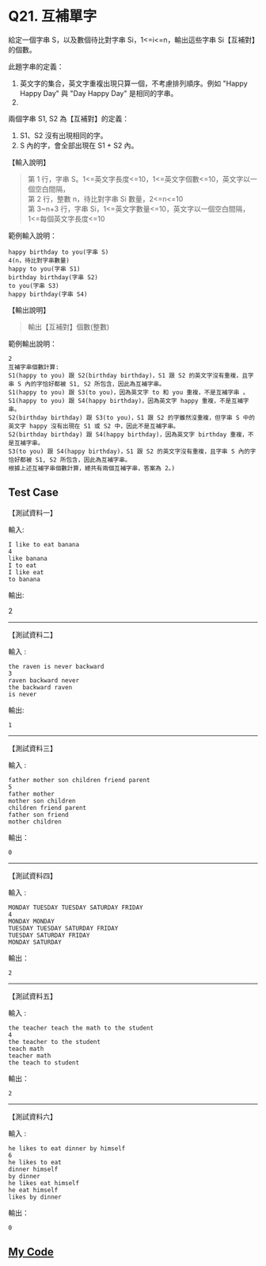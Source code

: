 # Q21. 互補單字

給定一個字串 S，以及數個待比對字串 Si，1<=i<=n，輸出這些字串 Si【互補對】的個數。

此題字串的定義：

1. 英文字的集合，英文字重複出現只算一個，不考慮排列順序。例如 "Happy Happy Day" 與 "Day Happy Day" 是相同的字串。
2.

兩個字串 S1, S2 為【互補對】的定義：

1. S1、S2 沒有出現相同的字。
2. S 內的字，會全部出現在 S1 + S2 內。

【輸入說明】

> 第 1 行，字串 S。1<=英文字長度<=10，1<=英文字個數<=10，英文字以一個空白間隔，  
> 第 2 行，整數 n，待比對字串 Si 數量，2<=n<=10  
> 第 3~n+3 行，字串 Si，1<=英文字數量<=10，英文字以一個空白間隔，1<=每個英文字長度<=10

範例輸入說明：

    happy birthday to you(字串 S)
    4(n，待比對字串數量)
    happy to you(字串 S1)
    birthday birthday(字串 S2)
    to you(字串 S3)
    happy birthday(字串 S4)

【輸出說明】

> 輸出【互補對】個數(整數)

範例輸出說明：

    2
    互補字串個數計算:
    S1(happy to you) 跟 S2(birthday birthday)，S1 跟 S2 的英文字沒有重複，且字串 S 內的字恰好都被 S1, S2 所包含，因此為互補字串。
    S1(happy to you) 跟 S3(to you)，因為英文字 to 和 you 重複，不是互補字串 。
    S1(happy to you) 跟 S4(happy birthday)，因為英文字 happy 重複，不是互補字串。
    S2(birthday birthday) 跟 S3(to you)，S1 跟 S2 的字雖然沒重複，但字串 S 中的英文字 happy 沒有出現在 S1 或 S2 中，因此不是互補字串。
    S2(birthday birthday) 跟 S4(happy birthday)，因為英文字 birthday 重複，不是互補字串。
    S3(to you) 跟 S4(happy birthday)，S1 跟 S2 的英文字沒有重複，且字串 S 內的字恰好都被 S1, S2 所包含，因此為互補字串。
    根據上述互補字串個數計算，總共有兩個互補字串，答案為 2。)

## Test Case

【測試資料一】

輸入:

    I like to eat banana
    4
    like banana
    I to eat
    I like eat
    to banana

輸出:

2

---

【測試資料二】

輸入 :

    the raven is never backward
    3
    raven backward never
    the backward raven
    is never

輸出:

    1

---

【測試資料三】

輸入 :

    father mother son children friend parent
    5
    father mother
    mother son children
    children friend parent
    father son friend
    mother children

輸出：

    0

---

【測試資料四】

輸入 :

    MONDAY TUESDAY TUESDAY SATURDAY FRIDAY
    4
    MONDAY MONDAY
    TUESDAY TUESDAY SATURDAY FRIDAY
    TUESDAY SATURDAY FRIDAY
    MONDAY SATURDAY

輸出：

    2

---

【測試資料五】

輸入 :

    the teacher teach the math to the student
    4
    the teacher to the student
    teach math
    teacher math
    the teach to student

輸出：

    2

---

【測試資料六】

輸入 :

    he likes to eat dinner by himself
    6
    he likes to eat
    dinner himself
    by dinner
    he likes eat himself
    he eat himself
    likes by dinner

輸出：

    0

## [My Code](./q021.c)

```c

```
